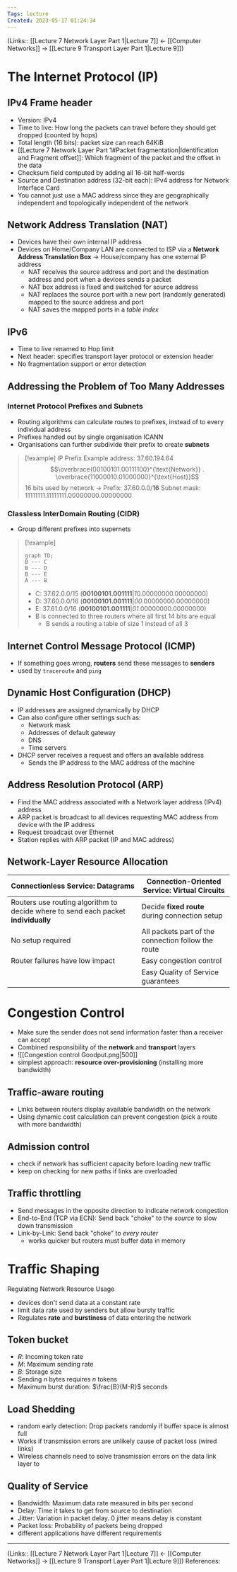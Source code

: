 ```yaml
---
Tags: lecture
Created: 2023-05-17 01:24:34
---
```

(Links:: [[Lecture 7 Network Layer Part 1|Lecture 7]] <- [[Computer Networks]] -> [[Lecture 9 Transport Layer Part 1|Lecture 9]])
# The Internet Protocol (IP)
## IPv4 Frame header
- Version: IPv4
- Time to live: How long the packets can travel before they should get dropped (counted by hops)
- Total length (16 bits): packet size can reach 64KiB
- [[Lecture 7 Network Layer Part 1#Packet fragmentation|Identification and Fragment offset]]: Which fragment of the packet and the offset in the data
- Checksum field computed by adding all 16-bit half-words
- Source and Destination address (32-bit each): IPv4 address for Network Interface Card
- You cannot just use a MAC address since they are geographically independent and topologically independent of the network
## Network Address Translation (NAT)
- Devices have their own internal IP address
- Devices on Home/Company LAN are connected to ISP via a **Network Address Translation Box** -> House/company has one external IP address
	- NAT receives the source address and port and the destination address and port when a devices sends a packet
	- NAT box address is fixed and switched for source address
	- NAT replaces the source port with a new port (randomly generated) mapped to the source address and port
	- NAT saves the mapped ports in a *table index*
## IPv6
- Time to live renamed to Hop limit
- Next header: specifies transport layer protocol or extension header
- No fragmentation support or error detection
## Addressing the Problem of Too Many Addresses
### Internet Protocol Prefixes and Subnets
- Routing algorithms can calculate routes to prefixes, instead of to every individual address
- Prefixes handed out by single organisation ICANN
- Organisations can further subdivide their prefix to create **subnets**

> [!example] IP Prefix
> Example address: 37.60.194.64
> $$\overbrace{00100101.00111100}^{\text{Network}} . \overbrace{11000010.01000000}^{\text{Host}}$$
> 16 bits used by network -> Prefix: 37.60.0.0/**16**
> Subnet mask: 11111111.11111111.00000000.00000000
### Classless InterDomain Routing (CIDR)
- Group different prefixes into supernets 

> [!example]
> ```mermaid
> graph TD;
> B --- C
> B --- D
> B --- E
> A --- B
> ```
> - C: 37.62.0.0/15 (**00100101.001111**|*1*0.00000000.00000000)
> - D: 37.60.0.0/16 (**00100101.001111**|*00*.00000000.00000000)
> - E: 37.61.0.0/16 (**00100101.001111**|*01*.00000000.00000000)
> - B is connected to three routers where all first 14 bits are equal
> 	- B sends a routing a table of size 1 instead of all 3
## Internet Control Message Protocol (ICMP)
- If something goes wrong, **routers** send these messages to **senders** 
- used by `traceroute` and `ping`
## Dynamic Host Configuration (DHCP)
- IP addresses are assigned dynamically by DHCP
- Can also configure other settings such as:
	- Network mask
	- Addresses of default gateway
	- DNS
	- Time servers
- DHCP server receives a request and offers an available address
	- Sends the IP address to the MAC address of the machine
## Address Resolution Protocol (ARP)
- Find the MAC address associated with a Network layer address (IPv4) address
- ARP packet is broadcast to all devices requesting MAC address from device with the IP address
- Request broadcast over Ethernet
- Station replies with ARP packet (IP and MAC address)
## Network-Layer Resource Allocation
| Connectionless Service: **Datagrams**                                              | Connection-Oriented Service: **Virtual Circuits**   |
| ---------------------------------------------------------------------------------- | --------------------------------------------------- |
| Routers use routing algorithm to decide where to send each packet **individually** | Decide **fixed route** during connection setup      |
| No setup required                                                                  | All packets part of the connection follow the route |
| Router failures have low impact                                                    | Easy congestion control                             |
|                                                                                    | Easy Quality of Service guarantees                  |
# Congestion Control
- Make sure the sender does not send information faster than a receiver can accept
- Combined responsibility of the **network** and **transport** layers
- ![[Congestion control Goodput.png|500]]
- simplest approach: **resource over-provisioning** (installing more bandwidth)
## Traffic-aware routing
- Links between routers display available bandwidth on the network
- Using dynamic cost calculation can prevent congestion (pick a route with more bandwidth)
## Admission control
- check if network has sufficient capacity before loading new traffic
- keep on checking for new paths if links are overloaded
## Traffic throttling
- Send messages in the opposite direction to indicate network congestion
- End-to-End (TCP via ECN): Send back "choke" to the *source* to slow down transmission
- Link-by-Link: Send back "choke" to *every router*
	- works quicker but routers must buffer data in memory
# Traffic Shaping
Regulating Network Resource Usage
- devices don't send data at a constant rate
- limit data rate used by senders but allow bursty traffic
- Regulates **rate** and **burstiness** of data entering the network
## Token bucket
- $R$: Incoming token rate
- $M$: Maximum sending rate
- $B$: Storage size 
- Sending $n$ bytes requires $n$ tokens
- Maximum burst duration: $\frac{B}{M-R}$ seconds
## Load Shedding
- random early detection: Drop packets randomly if buffer space is almost full
- Works if transmission errors are unlikely cause of packet loss (wired links)
- Wireless channels need to solve transmission errors on the data link layer to 
## Quality of Service
- Bandwidth: Maximum data rate measured in bits per second
- Delay: Time it takes to get from source to destination
- Jitter: Variation in packet delay. 0 jitter means delay is constant
- Packet loss: Probability of packets being dropped
- different applications have different requirements

---
(Links:: [[Lecture 7 Network Layer Part 1|Lecture 7]] <- [[Computer Networks]] -> [[Lecture 9 Transport Layer Part 1|Lecture 9]])
References: